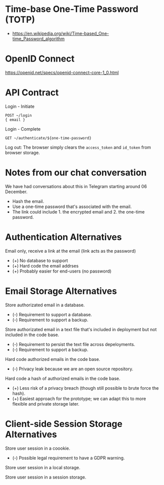 # Time-base One-Time Password (TOTP)

* https://en.wikipedia.org/wiki/Time-based_One-time_Password_algorithm

# OpenID Connect

https://openid.net/specs/openid-connect-core-1_0.html

# API Contract

Login - Initiate
```
POST ~/login
{ email }
```

Login - Complete
```
GET ~/authenticate/${one-time-password}
```

Log out: The browser simply clears the `access_token` and `id_token` from browser storage.

# Notes from our chat conversation

We have had conversations about this in Telegram starting around 06 December.

* Hash the email.
* Use a one-time password that's associated with the email.
* The link could include 1. the encrypted email and 2. the one-time password.

# Authentication Alternatives

Email only, receive a link at the email (link acts as the password)
* (+) No database to support
* (+) Hard code the email addrses
* (+) Probably easier for end-users (no password)

# Email Storage Alternatives

Store authorizated email in a database.
* (-) Requirement to support a database.
* (-) Requirement to support a backup.

Store authorizated email in a text file that's included in deployment but not included in the code base.
* (-) Requirement to persist the text file across depeloyments.
* (-) Requirement to support a backup.

Hard code authorized emails in the code base.
* (-) Privacy leak because we are an open source repository.

Hard code a hash of authorized emails in the code base.
* (+) Less risk of a privacy breach (though still possible to brute force the hash).
* (+) Easiest approach for the prototype; we can adapt this to more flexible and private storage later.

# Client-side Session Storage Alternatives

Store user session in a coookie.
* (-) Possible legal requirement to have a GDPR warning.

Store user session in a local storage.

Store user session in a session storage.
